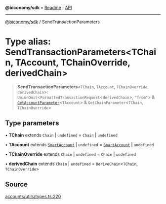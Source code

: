 **@biconomy/sdk** • [Readme](../README.md) \| [API](../globals.md)

***

[@biconomy/sdk](../README.md) / SendTransactionParameters

# Type alias: SendTransactionParameters\<TChain, TAccount, TChainOverride, derivedChain\>

> **SendTransactionParameters**\<`TChain`, `TAccount`, `TChainOverride`, `derivedChain`\>: `UnionOmit`\<`FormattedTransactionRequest`\<`derivedChain`\>, `"from"`\> & [`GetAccountParameter`](GetAccountParameter.md)\<`TAccount`\> & `GetChainParameter`\<`TChain`, `TChainOverride`\>

## Type parameters

• **TChain** extends `Chain` \| `undefined` = `Chain` \| `undefined`

• **TAccount** extends [`SmartAccount`](SmartAccount.md) \| `undefined` = [`SmartAccount`](SmartAccount.md) \| `undefined`

• **TChainOverride** extends `Chain` \| `undefined` = `Chain` \| `undefined`

• **derivedChain** extends `Chain` \| `undefined` = `DeriveChain`\<`TChain`, `TChainOverride`\>

## Source

[accounts/utils/types.ts:220](https://github.com/bcnmy/sdk/blob/main/src/accounts/utils/types.ts#L220)
